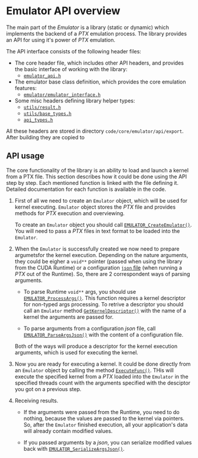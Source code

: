 # Emulator API overview

The main part of the _Emulator_ is a library (static or dynamic) which implements the backend of a _PTX_ emulation process. The library provides an API for using it's power of _PTX_ emulation.

The API interface consists of the following header files:

- The core header file, which includes other API headers, and provides the basic interface of working with the library:
  - [`emulator_api.h`](./emulator_api.h)
- The emulator base class definition, which provides the core emulation features:
  - [`emulator/emulator_interface.h`](./emulator/emulator_interface.h)
- Some misc headers defining library helper types:
  - [`utils/result.h`](./utils/result.h)
  - [`utils/base_types.h`](./utils/base_types.h)
  - [`api_types.h`](./api_types.h)

All these headers are stored in directory `code/core/emulator/api/export`. After building they are copied to


## API usage

The core functionality of the library is an ability to load and launch a kernel from a PTX file. This section describes how it could be done using the API step by step. Each mentioned function is linked with the file defining it. Detailed documentation for each function is available in the code.

1. First of all we need to create an `Emulator` object, which will be used for kernel executing. `Emulator` object stores the _PTX_ file and provides methods for _PTX_ execution and overviewing.

   To create an `Emulator` object you should call [`EMULATOR_CreateEmulator()`](./emulator_api.h). You will need to pass a _PTX_ files in text format to be loaded into the `Emulator`.

1. When the `Emulator` is successfully created we now need to prepare argumetsfor the kernel execution. Depending on the nature arguments, they could be eigher a `void**` pointer (passed when using the library from the CUDA Runtime) or a configuration [`json` file](../../emulator/parser/ext_parsers/json_parser/README.md) (when running a _PTX_ out of the Runtime). So, there are 2 correspondent ways of parsing arguments.

   - To parse Runtime `void**` args, you should use [`EMULATOR_ProcessArgs()`](./emulator_api.h). This function requires a kernel descriptor for non-typed args processing. To retrive a descriptor you should call an `Emulator` method [`GetKernelDescriptor()`](./emulator/emulator_interface.h) with the name of a kernel the arguments are passed for.

   - To parse arguments from a configuration _json_ file, call [`EMULATOR_ParseArgsJson()`](./emulator_api.h) with the content of a configuration file.

   Both of the ways will produce a descriptor for the kernel execution arguments, which is used for executing the kernel.

1. Now you are ready for executing a kernel. It could be done directly from an `Emulator` object by calling the method [`ExecuteFunc()`](./emulator/emulator_interface.h). THis will execute the specified kernel from a _PTX_ loaded into the `Emulator` in the specified threads count with the arguments specified with the desciptor you got on a previous step.

1. Receiving results.

   - If the arguments were passed from the Runtime, you need to do nothing, because the values are passed to the kernel via pointers. So, after the `Emulator` finished execution, all your application's data will already contain modified values.

   - If you passed arguments by a _json_, you can serialize modified values back with [`EMULATOR_SerializeArgsJson()`](./emulator_api.h).
